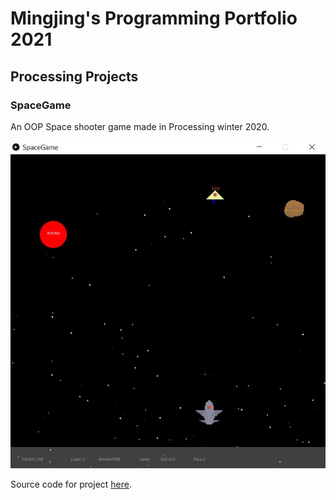 # Mingjing's Programming Portfolio 2021

## Processing Projects

### SpaceGame

An OOP Space shooter game made in Processing winter 2020.

![SpaceGame](https://github.com/1498185276/programmingPortfolio/blob/gh-pages/images/SpaceGame.JPG?raw=true)

Source code for project [here](https://github.com/1498185276/programmingPortfolio/tree/gh-pages/src/SpaceGame).
